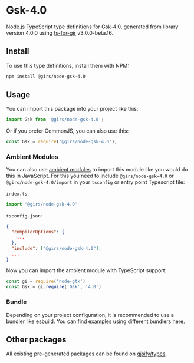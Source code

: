 
# Gsk-4.0

Node.js TypeScript type definitions for Gsk-4.0, generated from library version 4.0.0 using [ts-for-gir](https://github.com/gjsify/ts-for-gir) v3.0.0-beta.16.

## Install

To use this type definitions, install them with NPM:
```bash
npm install @girs/node-gsk-4.0
```

## Usage

You can import this package into your project like this:
```ts
import Gsk from '@girs/node-gsk-4.0';
```

Or if you prefer CommonJS, you can also use this:
```ts
const Gsk = require('@girs/node-gsk-4.0');
```

### Ambient Modules

You can also use [ambient modules](https://github.com/gjsify/ts-for-gir/tree/main/packages/cli#ambient-modules) to import this module like you would do this in JavaScript.
For this you need to include `@girs/node-gsk-4.0` or `@girs/node-gsk-4.0/import` in your `tsconfig` or entry point Typescript file:

`index.ts`:
```ts
import '@girs/node-gsk-4.0'
```

`tsconfig.json`:
```json
{
  "compilerOptions": {
    ...
  },
  "include": ["@girs/node-gsk-4.0"],
  ...
}
```

Now you can import the ambient module with TypeScript support: 

```ts
const gi = require('node-gtk')
const Gsk = gi.require('Gsk', '4.0')
```



### Bundle

Depending on your project configuration, it is recommended to use a bundler like [esbuild](https://esbuild.github.io/). You can find examples using different bundlers [here](https://github.com/gjsify/ts-for-gir/tree/main/examples).

## Other packages

All existing pre-generated packages can be found on [gjsify/types](https://github.com/gjsify/types).

